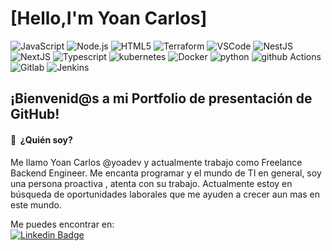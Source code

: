# [Hello,I'm Yoan Carlos]

![JavaScript](https://img.shields.io/badge/-JavaScript-F7DF1E?style=for-the-badge&logo=JavaScript&logoColor=black)
![Node.js](https://img.shields.io/badge/-Node.js-339933?style=for-the-badge&logo=node.js&logoColor=white)
![HTML5](https://img.shields.io/badge/-HTML5-E34F26?style=for-the-badge&logo=html5&logoColor=white)
![Terraform](https://img.shields.io/badge/terraform-7B42BC?logo=terraform&logoColor=white&style=for-the-badge)
![VSCode](https://img.shields.io/badge/Visual_Studio_Code-0078D4?style=for-the-badge&logo=visual%20studio%20code&logoColor=white)
![NestJS](https://img.shields.io/badge/Visual_Studio_Code-0078D4?style=for-the-badge&logo=visual%20studio%20code&logoColor=gray)
![NextJS](https://img.shields.io/badge/Visual_Studio_Code-0078D4?style=for-the-badge&logo=visual%20studio%20code&logoColor=gray)
![Typescript](https://img.shields.io/badge/Visual_Studio_Code-0078D4?style=for-the-badge&logo=visual%20studio%20code&logoColor=white)
![kubernetes](https://img.shields.io/badge/kubernetes-326CE5?logo=kubernetes&logoColor=white&style=for-the-badge)
![Docker](https://img.shields.io/badge/docker-2496ED?logo=docker&logoColor=white&style=for-the-badge)
![python](https://img.shields.io/badge/python-3776AB?logo=python&logoColor=white&style=for-the-badge)
![github Actions](https://img.shields.io/badge/GitHub_Actions-2088FF?style=for-the-badge&logo=github-actions&logoColor=white)
![Gitlab](https://img.shields.io/badge/GitLab-330F63?style=for-the-badge&logo=gitlab&logoColor=white)
![Jenkins](	https://img.shields.io/badge/Jenkins-D24939?style=for-the-badge&logo=Jenkins&logoColor=white)

## ¡Bienvenid@s a mi Portfolio de presentación de GitHub!
#### 🤔 &nbsp;¿Quién soy?

Me llamo Yoan Carlos @yoadev y actualmente trabajo como Freelance Backend Engineer. Me encanta programar y el mundo de TI en general, soy una persona proactiva , atenta con su trabajo. Actualmente estoy en búsqueda de oportunidades laborales que me ayuden a crecer aun mas en este mundo.

Me puedes encontrar en:
<br>
[![Linkedin Badge](https://img.shields.io/badge/-LinkedIn-blue?style=for-the-badge&logo=Linkedin&logoColor=white&link=https://www.linkedin.com/in/roxsross/)](https://www.linkedin.com/in/yoancarlos/)
